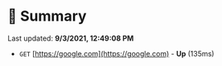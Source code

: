 # 📖 Summary
Last updated: **9/3/2021, 12:49:08 PM**

- `GET` [https://google.com](https://google.com) - **Up** (135ms)
